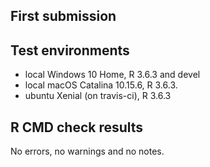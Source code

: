 ## First submission

## Test environments
* local Windows 10 Home, R 3.6.3 and devel
* local macOS Catalina 10.15.6, R 3.6.3.
* ubuntu Xenial (on travis-ci), R 3.6.3

## R CMD check results
No errors, no warnings and no notes.
